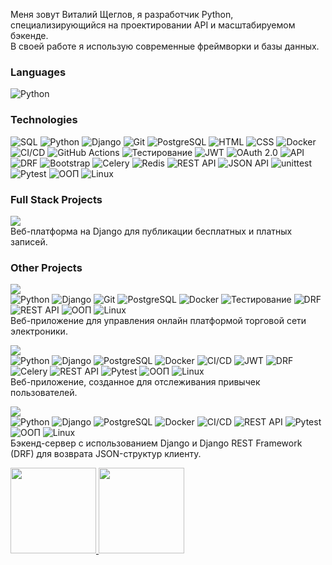 Меня зовут Виталий Щеглов, я разработчик Python, специализирующийся на проектировании API и масштабируемом бэкенде.<br>
В своей работе я использую современные фреймворки и базы данных.

### Languages
![Python](https://img.shields.io/badge/-Python-000?&logo=Python)

### Technologies
![SQL](https://img.shields.io/badge/SQL-4479A1?style=flat-square&logo=postgresql&logoColor=white)
![Python](https://img.shields.io/badge/Python-3776AB?style=flat-square&logo=python&logoColor=white)
![Django](https://img.shields.io/badge/Django-092E20?style=flat-square&logo=django&logoColor=white)
![Git](https://img.shields.io/badge/Git-F05032?style=flat-square&logo=git&logoColor=white)
![PostgreSQL](https://img.shields.io/badge/PostgreSQL-4169E1?style=flat-square&logo=postgresql&logoColor=white)
![HTML](https://img.shields.io/badge/HTML-E34F26?style=flat-square&logo=html5&logoColor=white)
![CSS](https://img.shields.io/badge/CSS-1572B6?style=flat-square&logo=css3&logoColor=white)
![Docker](https://img.shields.io/badge/Docker-2496ED?style=flat-square&logo=docker&logoColor=white)
![CI/CD](https://img.shields.io/badge/CI/CD-00BFFF?style=flat-square&logo=gitlab&logoColor=white)
![GitHub Actions](https://img.shields.io/badge/GitHub%20Actions-2088FF?style=flat-square&logo=githubactions&logoColor=white)
![Тестирование](https://img.shields.io/badge/Testing-FF9800?style=flat-square&logo=pytest&logoColor=white)
![JWT](https://img.shields.io/badge/JWT-000000?style=flat-square&logo=json-web-tokens&logoColor=white)
![OAuth 2.0](https://img.shields.io/badge/OAuth%202.0-3EAAAF?style=flat-square&logo=oauth&logoColor=white)
![API](https://img.shields.io/badge/API-000000?style=flat-square&logo=api&logoColor=white)
![DRF](https://img.shields.io/badge/DRF-FF4B30?style=flat-square&logo=django&logoColor=white)
![Bootstrap](https://img.shields.io/badge/Bootstrap-563D7C?style=flat-square&logo=bootstrap&logoColor=white)
![Celery](https://img.shields.io/badge/Celery-37814A?style=flat-square&logo=celery&logoColor=white)
![Redis](https://img.shields.io/badge/Redis-DC382D?style=flat-square&logo=redis&logoColor=white)
![REST API](https://img.shields.io/badge/REST%20API-005571?style=flat-square&logo=api&logoColor=white)
![JSON API](https://img.shields.io/badge/JSON%20API-3B5998?style=flat-square&logo=json&logoColor=white)
![unittest](https://img.shields.io/badge/unittest-000000?style=flat-square&logo=python&logoColor=white)
![Pytest](https://img.shields.io/badge/Pytest-000000?style=flat-square&logo=python&logoColor=white)
![ООП](https://img.shields.io/badge/OOP-000000?style=flat-square&logo=java&logoColor=white)
![Linux](https://img.shields.io/badge/Linux-FCC624?style=flat-square&logo=linux&logoColor=white)

### Full Stack Projects
[![](https://img.shields.io/badge/-🧬%20Platform%20for%20Publishing%20Paid%20Content-000)](https://github.com/Vitaly-Shcheglov/Platform-for-publishing-paid-content)<br>
Веб-платформа на Django для публикации бесплатных и платных записей. 

### Other Projects
[![](https://img.shields.io/badge/-🛒%20Electronics%20Retail%20Chain%20Model-000)](https://github.com/Vitaly-Shcheglov/Electronics-retail-chain-model/tree/develop)<br>
![Python](https://img.shields.io/badge/Python-3776AB?style=flat-square&logo=python&logoColor=white)
![Django](https://img.shields.io/badge/Django-092E20?style=flat-square&logo=django&logoColor=white)
![Git](https://img.shields.io/badge/Git-F05032?style=flat-square&logo=git&logoColor=white)
![PostgreSQL](https://img.shields.io/badge/PostgreSQL-4169E1?style=flat-square&logo=postgresql&logoColor=white)
![Docker](https://img.shields.io/badge/Docker-2496ED?style=flat-square&logo=docker&logoColor=white)
![Тестирование](https://img.shields.io/badge/Testing-FF9800?style=flat-square&logo=pytest&logoColor=white)
![DRF](https://img.shields.io/badge/DRF-FF4B30?style=flat-square&logo=django&logoColor=white)
![REST API](https://img.shields.io/badge/REST%20API-005571?style=flat-square&logo=api&logoColor=white)
![ООП](https://img.shields.io/badge/OOP-000000?style=flat-square&logo=java&logoColor=white)
![Linux](https://img.shields.io/badge/Linux-FCC624?style=flat-square&logo=linux&logoColor=white)<br>
Веб-приложение для управления онлайн платформой торговой сети электроники.

[![](https://img.shields.io/badge/-🧬%20Django%20Habit%20Tracker-000)](https://github.com/Vitaly-Shcheglov/Django-Habit-Tracker/tree/develop)<br>
![Python](https://img.shields.io/badge/Python-3776AB?style=flat-square&logo=python&logoColor=white)
![Django](https://img.shields.io/badge/Django-092E20?style=flat-square&logo=django&logoColor=white)
![PostgreSQL](https://img.shields.io/badge/PostgreSQL-4169E1?style=flat-square&logo=postgresql&logoColor=white)
![Docker](https://img.shields.io/badge/Docker-2496ED?style=flat-square&logo=docker&logoColor=white)
![CI/CD](https://img.shields.io/badge/CI/CD-00BFFF?style=flat-square&logo=gitlab&logoColor=white)
![JWT](https://img.shields.io/badge/JWT-000000?style=flat-square&logo=json-web-tokens&logoColor=white)
![DRF](https://img.shields.io/badge/DRF-FF4B30?style=flat-square&logo=django&logoColor=white)
![Celery](https://img.shields.io/badge/Celery-37814A?style=flat-square&logo=celery&logoColor=white)
![REST API](https://img.shields.io/badge/REST%20API-005571?style=flat-square&logo=api&logoColor=white)
![Pytest](https://img.shields.io/badge/Pytest-000000?style=flat-square&logo=python&logoColor=white)
![ООП](https://img.shields.io/badge/OOP-000000?style=flat-square&logo=java&logoColor=white)
![Linux](https://img.shields.io/badge/Linux-FCC624?style=flat-square&logo=linux&logoColor=white)<br>
Веб-приложение, созданное для отслеживания привычек пользователей.

[![](https://img.shields.io/badge/-📚%20Django%20LMS%20Project-000)](https://github.com/Vitaly-Shcheglov/Django-LMS-project/tree/develop)<br>
![Python](https://img.shields.io/badge/Python-3776AB?style=flat-square&logo=python&logoColor=white)
![Django](https://img.shields.io/badge/Django-092E20?style=flat-square&logo=django&logoColor=white)
![PostgreSQL](https://img.shields.io/badge/PostgreSQL-4169E1?style=flat-square&logo=postgresql&logoColor=white)
![Docker](https://img.shields.io/badge/Docker-2496ED?style=flat-square&logo=docker&logoColor=white)
![CI/CD](https://img.shields.io/badge/CI/CD-00BFFF?style=flat-square&logo=gitlab&logoColor=white)
![REST API](https://img.shields.io/badge/REST%20API-005571?style=flat-square&logo=api&logoColor=white)
![Pytest](https://img.shields.io/badge/Pytest-000000?style=flat-square&logo=python&logoColor=white)
![ООП](https://img.shields.io/badge/OOP-000000?style=flat-square&logo=java&logoColor=white)
![Linux](https://img.shields.io/badge/Linux-FCC624?style=flat-square&logo=linux&logoColor=white)<br>
Бэкенд-сервер с использованием Django и Django REST Framework (DRF) для возврата JSON-структур клиенту.






<a href="https://github.com/Vitaly-Shcheglov">
    <img height="137px" src="https://github-readme-stats.vercel.app/api?username=Vitaly-Shcheglov&hide_title=true&hide_border=true&show_icons=true&include_all_commits=true&count_private=true&line_height=21&text_color=000&icon_color=000&bg_color=0,ea6161,ffc64d,fffc4d,52fa5a&theme=graywhite" />
    <img height="137px" src="https://github-readme-stats.vercel.app/api/top-langs/?username=Vitaly-Shcheglov&hide=html&hide_title=true&hide_border=true&layout=compact&langs_count=6&exclude_repo=comp426,Redventures-Movie-Quotes&text_color=000&icon_color=fff&bg_color=0,52fa5a,4dfcff,c64dff&theme=graywhite" />
</a>

